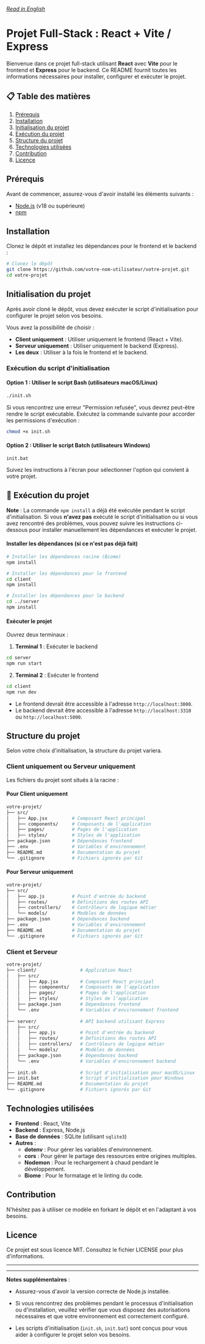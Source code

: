 *[Read in English](README.md)*

# Projet Full-Stack : React + Vite / Express

Bienvenue dans ce projet full-stack utilisant **React** avec **Vite** pour le frontend et **Express** pour le backend. Ce README fournit toutes les informations nécessaires pour installer, configurer et exécuter le projet.

## 📋 Table des matières

1.  [Prérequis](#prérequis)
2.  [Installation](#installation)
3.  [Initialisation du projet](#initialisation-du-projet)
4.  [Exécution du projet](#exécution-du-projet)
5.  [Structure du projet](#structure-du-projet)
6.  [Technologies utilisées](#technologies-utilisées)
7.  [Contribution](#contribution)
8.  [Licence](#licence)

## Prérequis

Avant de commencer, assurez-vous d'avoir installé les éléments suivants :

-   [Node.js](https://nodejs.org/) (v18 ou supérieure)
-   [npm](https://www.npmjs.com/)

## Installation

Clonez le dépôt et installez les dépendances pour le frontend et le backend :

```bash
# Clonez le dépôt
git clone https://github.com/votre-nom-utilisateur/votre-projet.git
cd votre-projet
```

## Initialisation du projet

Après avoir cloné le dépôt, vous devez exécuter le script d'initialisation pour configurer le projet selon vos besoins.

Vous avez la possibilité de choisir :

-   **Client uniquement** : Utiliser uniquement le frontend (React + Vite).
-   **Serveur uniquement** : Utiliser uniquement le backend (Express).
-   **Les deux** : Utiliser à la fois le frontend et le backend.

### Exécution du script d'initialisation

#### Option 1 : Utiliser le script Bash (utilisateurs macOS/Linux)

```bash
./init.sh
```

Si vous rencontrez une erreur "Permission refusée", vous devrez peut-être rendre le script exécutable. Exécutez la commande suivante pour accorder les permissions d'exécution :

```bash
chmod +x init.sh
```

#### Option 2 : Utiliser le script Batch (utilisateurs Windows)

```batch
init.bat
```

Suivez les instructions à l'écran pour sélectionner l'option qui convient à votre projet.

## 🏃 Exécution du projet

**Note** : La commande `npm install` a déjà été exécutée pendant le script d'initialisation. Si vous **n'avez pas** exécuté le script d'initialisation ou si vous avez rencontré des problèmes, vous pouvez suivre les instructions ci-dessous pour installer manuellement les dépendances et exécuter le projet.

#### Installer les dépendances (si ce n'est pas déjà fait)

```bash
# Installer les dépendances racine (Biome)
npm install

# Installer les dépendances pour le frontend
cd client
npm install

# Installer les dépendances pour le backend
cd ../server
npm install
```

#### Exécuter le projet

Ouvrez deux terminaux :

1.  **Terminal 1** : Exécuter le backend
    
```bash
cd server
npm run start
```
    
2.  **Terminal 2** : Exécuter le frontend
    
```bash
cd client
npm run dev 
```

-   Le frontend devrait être accessible à l'adresse `http://localhost:3000`.
-   Le backend devrait être accessible à l'adresse `http://localhost:3310` ou `http://localhost:5000`.

## Structure du projet

Selon votre choix d'initialisation, la structure du projet variera.

### Client uniquement ou Serveur uniquement

Les fichiers du projet sont situés à la racine :

#### Pour **Client uniquement**

```bash
votre-projet/
├── src/
│   ├── App.jsx         # Composant React principal
│   ├── components/     # Composants de l'application
│   ├── pages/          # Pages de l'application
│   ├── styles/         # Styles de l'application
├── package.json        # Dépendances frontend
├── .env                # Variables d'environnement
├── README.md           # Documentation du projet
└── .gitignore          # Fichiers ignorés par Git
```

#### Pour **Serveur uniquement**

```bash
votre-projet/
├── src/
│   ├── app.js          # Point d'entrée du backend
│   ├── routes/         # Définitions des routes API
│   ├── controllers/    # Contrôleurs de logique métier
│   └── models/         # Modèles de données
├── package.json        # Dépendances backend
├── .env                # Variables d'environnement
├── README.md           # Documentation du projet
└── .gitignore          # Fichiers ignorés par Git
```

### Client et Serveur

```bash
votre-projet/
├── client/                # Application React
│   ├── src/
│   │   ├── App.jsx        # Composant React principal
│   │   ├── components/    # Composants de l'application
│   │   ├── pages/         # Pages de l'application
│   │   ├── styles/        # Styles de l'application
│   ├── package.json       # Dépendances frontend
│   └── .env               # Variables d'environnement frontend
│
├── server/                # API backend utilisant Express
│   ├── src/
│   │   ├── app.js         # Point d'entrée du backend
│   │   ├── routes/        # Définitions des routes API
│   │   ├── controllers/   # Contrôleurs de logique métier
│   │   └── models/        # Modèles de données
│   ├── package.json       # Dépendances backend
│   └── .env               # Variables d'environnement backend
│
├── init.sh                # Script d'initialisation pour macOS/Linux
├── init.bat               # Script d'initialisation pour Windows
├── README.md              # Documentation du projet
└── .gitignore             # Fichiers ignorés par Git
```

## Technologies utilisées

-   **Frontend** : React, Vite
-   **Backend** : Express, Node.js
-   **Base de données** : SQLite (utilisant `sqlite3`)
-   **Autres** :
    -   **dotenv** : Pour gérer les variables d'environnement.
    -   **cors** : Pour gérer le partage des ressources entre origines multiples.
    -   **Nodemon** : Pour le rechargement à chaud pendant le développement.
    -   **Biome** : Pour le formatage et le linting du code.

## Contribution

N'hésitez pas à utiliser ce modèle en forkant le dépôt et en l'adaptant à vos besoins.

## Licence

Ce projet est sous licence MIT. Consultez le fichier LICENSE pour plus d'informations.

-----
-----

**Notes supplémentaires** :
    
-   Assurez-vous d'avoir la version correcte de Node.js installée.
    
-   Si vous rencontrez des problèmes pendant le processus d'initialisation ou d'installation, veuillez vérifier que vous disposez des autorisations nécessaires et que votre environnement est correctement configuré.
    
-   Les scripts d'initialisation (`init.sh`, `init.bat`) sont conçus pour vous aider à configurer le projet selon vos besoins.